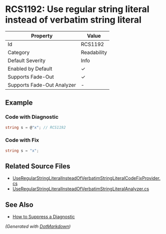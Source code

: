# RCS1192: Use regular string literal instead of verbatim string literal

| Property                    | Value       |
| --------------------------- | ----------- |
| Id                          | RCS1192     |
| Category                    | Readability |
| Default Severity            | Info        |
| Enabled by Default          | &#x2713;    |
| Supports Fade\-Out          | &#x2713;    |
| Supports Fade\-Out Analyzer | \-          |

## Example

### Code with Diagnostic

```csharp
string s = @"x"; // RCS1192
```

### Code with Fix

```csharp
string s = "x";
```

## Related Source Files

* [UseRegularStringLiteralInsteadOfVerbatimStringLiteralCodeFixProvider.cs](../../src/Analyzers.CodeFixes/CSharp/CodeFixes/UseRegularStringLiteralInsteadOfVerbatimStringLiteralCodeFixProvider.cs)
* [UseRegularStringLiteralInsteadOfVerbatimStringLiteralAnalyzer.cs](../../src/Analyzers/CSharp/Analysis/UseRegularStringLiteralInsteadOfVerbatimStringLiteralAnalyzer.cs)

## See Also

* [How to Suppress a Diagnostic](../HowToConfigureAnalyzers.md#how-to-suppress-a-diagnostic)

*\(Generated with [DotMarkdown](http://github.com/JosefPihrt/DotMarkdown)\)*